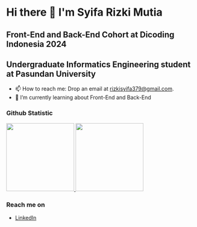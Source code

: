 # Hi there 👋 I'm Syifa Rizki Mutia
## Front-End and Back-End Cohort at Dicoding Indonesia 2024
## Undergraduate Informatics Engineering student at Pasundan University

- 📫 How to reach me: Drop an email at rizkisyifa379@gmail.com.
- 🌱 I’m currently learning about Front-End and Back-End 

### Github Statistic
<p align="left">
<a href="https://github.com/syifarizki">
  <img height="180em" src="https://github-readme-stats-eight-theta.vercel.app/api?username=syifarizki&show_icons=true&theme=algolia&include_all_commits=true&count_private=true"/>
  <img height="180em" src="https://github-readme-stats-eight-theta.vercel.app/api/top-langs/?username=syifarizki&layout=compact&langs_count=8&theme=algolia"/>
</a>
</p>

### Reach me on
- <a href="https://www.linkedin.com/in/syifa-rizki-mutia-a0355729a/">LinkedIn</a>
